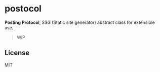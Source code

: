 postocol
========

**Posting Protocol**, SSG (Static site generator) abstract class for extensible
use.

> WIP

License
-------

MIT
